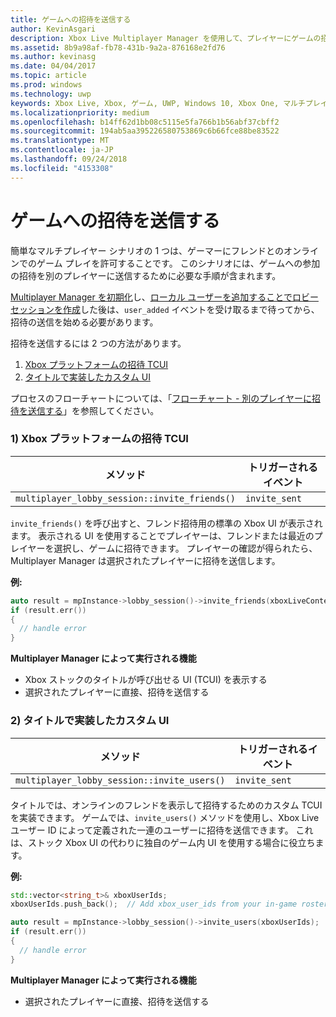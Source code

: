 ```yaml
---
title: ゲームへの招待を送信する
author: KevinAsgari
description: Xbox Live Multiplayer Manager を使用して、プレイヤーにゲームの招待の送信を許可する方法について説明します。
ms.assetid: 8b9a98af-fb78-431b-9a2a-876168e2fd76
ms.author: kevinasg
ms.date: 04/04/2017
ms.topic: article
ms.prod: windows
ms.technology: uwp
keywords: Xbox Live, Xbox, ゲーム, UWP, Windows 10, Xbox One, マルチプレイヤー, Multiplayer Manager, フローチャート, ゲームへの招待
ms.localizationpriority: medium
ms.openlocfilehash: b14ff62d1bb08c5115e5fa766b1b56abf37cbff2
ms.sourcegitcommit: 194ab5aa395226580753869c6b66fce88be83522
ms.translationtype: MT
ms.contentlocale: ja-JP
ms.lasthandoff: 09/24/2018
ms.locfileid: "4153308"
---
```

# <a name="send-game-invites"></a>ゲームへの招待を送信する

簡単なマルチプレイヤー シナリオの 1 つは、ゲーマーにフレンドとのオンラインでのゲーム プレイを許可することです。 このシナリオには、ゲームへの参加の招待を別のプレイヤーに送信するために必要な手順が含まれます。

[Multiplayer Manager を初期化](play-multiplayer-with-friends.md)し、[ローカル ユーザーを追加することでロビー セッションを作成](play-multiplayer-with-friends.md)した後は、`user_added` イベントを受け取るまで待ってから、招待の送信を始める必要があります。

招待を送信するには 2 つの方法があります。

1. [Xbox プラットフォームの招待 TCUI](#xbox-platform-invite-tcui)
2. [タイトルで実装したカスタム UI](#title-implemented-custom-ui)

プロセスのフローチャートについては、「[フローチャート - 別のプレイヤーに招待を送信する](mpm-flowcharts/mpm-send-invites.md)」を参照してください。

### <a name="1-xbox-platform-invite-tcui-a-namexbox-platform-invite-tcui"></a>1) Xbox プラットフォームの招待 TCUI <a name="xbox-platform-invite-tcui">

| メソッド | トリガーされるイベント |
| -----|----------------|
| `multiplayer_lobby_session::invite_friends()` | `invite_sent` |

`invite_friends()` を呼び出すと、フレンド招待用の標準の Xbox UI が表示されます。 表示される UI を使用することでプレイヤーは、フレンドまたは最近のプレイヤーを選択し、ゲームに招待できます。 プレイヤーの確認が得られたら、Multiplayer Manager は選択されたプレイヤーに招待を送信します。

**例:**

```cpp
auto result = mpInstance->lobby_session()->invite_friends(xboxLiveContext);
if (result.err())
{
  // handle error
}
```

**Multiplayer Manager によって実行される機能**

* Xbox ストックのタイトルが呼び出せる UI (TCUI) を表示する
* 選択されたプレイヤーに直接、招待を送信する

### <a name="2-title-implemented-custom-uia-nametitle-implemented-custom-ui"></a>2) タイトルで実装したカスタム UI<a name="title-implemented-custom-ui">

| メソッド | トリガーされるイベント |
|-----|----------------|
| `multiplayer_lobby_session::invite_users()` | `invite_sent` |

タイトルでは、オンラインのフレンドを表示して招待するためのカスタム TCUI を実装できます。 ゲームでは、`invite_users()` メソッドを使用し、Xbox Live ユーザー ID によって定義された一連のユーザーに招待を送信できます。 これは、ストック Xbox UI の代わりに独自のゲーム内 UI を使用する場合に役立ちます。

**例:**

```cpp
std::vector<string_t>& xboxUserIds;
xboxUserIds.push_back();  // Add xbox_user_ids from your in-game roster list

auto result = mpInstance->lobby_session()->invite_users(xboxUserIds);
if (result.err())
{
  // handle error
}
```

**Multiplayer Manager によって実行される機能**

* 選択されたプレイヤーに直接、招待を送信する
